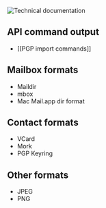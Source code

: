 ![Technical documentation](https://github.com/pagekite/Mailpile/wiki/images/page-technical.png)

## API command output
* [[PGP import commands]]

## Mailbox formats
* Maildir
* mbox
* Mac Mail.app dir format

## Contact formats
* VCard
* Mork
* PGP Keyring

## Other formats
* JPEG
* PNG